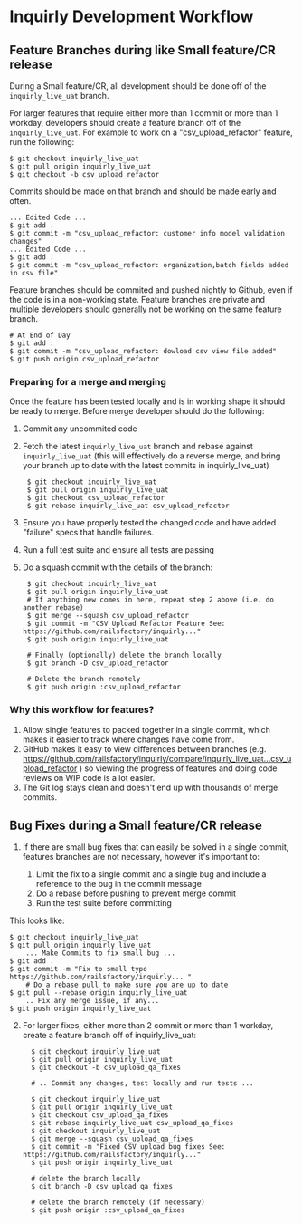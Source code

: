 # Inquirly Development Workflow

## Feature Branches during like Small feature/CR release

During a Small feature/CR, all development should be done off of the `inquirly_live_uat` branch.

For larger features that require either more than 1 commit or more than 1 workday, developers should create a feature branch off of the `inquirly_live_uat`. For example to work on a "csv_upload_refactor" feature, run the following:

    $ git checkout inquirly_live_uat
    $ git pull origin inquirly_live_uat
    $ git checkout -b csv_upload_refactor

Commits should be made on that branch and should be made early and often.

    ... Edited Code ...
    $ git add .
    $ git commit -m "csv_upload_refactor: customer info model validation changes"
    ... Edited Code ...
    $ git add .
    $ git commit -m "csv_upload_refactor: organization,batch fields added in csv file"

Feature branches should be commited and pushed nightly to Github, even if the code is in a non-working state. Feature branches are private and multiple developers should generally not be working on the same feature branch.

    # At End of Day
    $ git add .
    $ git commit -m "csv_upload_refactor: dowload csv view file added"
    $ git push origin csv_upload_refactor

### Preparing for a merge and merging

Once the feature has been tested locally and is in working shape it should be ready to merge. Before merge developer should do the following:

1. Commit any uncommited code
2. Fetch the latest `inquirly_live_uat` branch and rebase against `inquirly_live_uat` (this will effectively do a reverse merge, and bring your branch up to date with the latest commits in inquirly_live_uat)
      
        $ git checkout inquirly_live_uat
        $ git pull origin inquirly_live_uat
        $ git checkout csv_upload_refactor
        $ git rebase inquirly_live_uat csv_upload_refactor

3. Ensure you have properly tested the changed code and have added "failure" specs that handle failures.
4. Run a full test suite and ensure all tests are passing
5. Do a squash commit with the details of the branch:

        $ git checkout inquirly_live_uat
        $ git pull origin inquirly_live_uat
        # If anything new comes in here, repeat step 2 above (i.e. do another rebase)
        $ git merge --squash csv_upload_refactor
        $ git commit -m "CSV Upload Refactor Feature See: https://github.com/railsfactory/inquirly..."
        $ git push origin inquirly_live_uat
  
        # Finally (optionally) delete the branch locally 
        $ git branch -D csv_upload_refactor
  
        # Delete the branch remotely
        $ git push origin :csv_upload_refactor

### Why this workflow for features?

1. Allow single features to packed together in a single commit, which makes it easier to track where changes have come from.
2. GitHub makes it easy to view differences between branches (e.g. https://github.com/railsfactory/inquirly/compare/inquirly_live_uat...csv_upload_refactor ) so viewing the progress of features and doing code reviews on WIP code is a lot easier.
3. The Git log stays clean and doesn't end up with thousands of merge commits.

## Bug Fixes during a Small feature/CR release

1. If there are small bug fixes that can easily be solved in a single commit, features branches are not necessary, however it's important to:

   1. Limit the fix to a single commit and a single bug and include a reference to the bug in the commit message
   2. Do a rebase before pushing to prevent merge commit
   3. Run the test suite before committing 

This looks like:

	$ git checkout inquirly_live_uat
	$ git pull origin inquirly_live_uat
	    ... Make Commits to fix small bug ...
	$ git add . 
	$ git commit -m "Fix to small typo  https://github.com/railsfactory/inquirly... "
	    # Do a rebase pull to make sure you are up to date
	$ git pull --rebase origin inquirly_live_uat
	    .. Fix any merge issue, if any...
	$ git push origin inquirly_live_uat


2. For larger fixes, either more than 2 commit or more than 1 workday, create a feature branch off of inquirly_live_uat:


         $ git checkout inquirly_live_uat
         $ git pull origin inquirly_live_uat
         $ git checkout -b csv_upload_qa_fixes
   
         # .. Commit any changes, test locally and run tests ...
   
         $ git checkout inquirly_live_uat
         $ git pull origin inquirly_live_uat
         $ git checkout csv_upload_qa_fixes
         $ git rebase inquirly_live_uat csv_upload_qa_fixes
         $ git checkout inquirly_live_uat
         $ git merge --squash csv_upload_qa_fixes
         $ git commit -m "Fixed CSV upload bug fixes See: https://github.com/railsfactory/inquirly..."
         $ git push origin inquirly_live_uat
   
         # delete the branch locally
         $ git branch -D csv_upload_qa_fixes
   
         # delete the branch remotely (if necessary)
         $ git push origin :csv_upload_qa_fixes